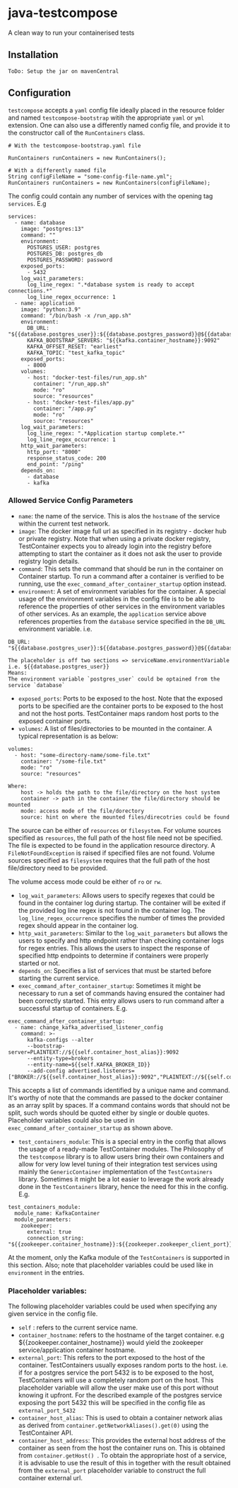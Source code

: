 # java-testcompose
A clean way to run your containerised tests

## Installation
```
ToDo: Setup the jar on mavenCentral
```

## Configuration
`testcompose` accepts a `yaml` config file ideally placed in the resource folder and named `testcompose-bootstrap` witih the 
appropriate `yaml` or `yml` extension. One can also use a differently named config file, and provide it to the constructor call 
of the `RunContainers` class.

```
# With the testcompose-bootstrap.yaml file 

RunContainers runContainers = new RunContainers();

# With a differently named file
String configFileName = "some-config-file-name.yml";
RunContainers runContainers = new RunContainers(configFileName);
```

The config could contain any number of services with the opening tag `services`. E.g

```
services:
  - name: database
    image: "postgres:13"
    command: ""
    environment:
      POSTGRES_USER: postgres
      POSTGRES_DB: postgres_db
      POSTGRES_PASSWORD: password
    exposed_ports:
      - 5432
    log_wait_parameters:
      log_line_regex: ".*database system is ready to accept connections.*"
      log_line_regex_occurrence: 1
  - name: application
    image: "python:3.9"
    command: "/bin/bash -x /run_app.sh"
    environment:
      DB_URL: "${{database.postgres_user}}:${{database.postgres_password}}@${{database.container_hostname}}:5432/${{database.postgres_db}}"
      KAFKA_BOOTSTRAP_SERVERS: "${{kafka.container_hostname}}:9092"
      KAFKA_OFFSET_RESET: "earliest"
      KAFKA_TOPIC: "test_kafka_topic"
    exposed_ports:
      - 8000
    volumes:
      - host: "docker-test-files/run_app.sh"
        container: "/run_app.sh"
        mode: "ro"
        source: "resources"
      - host: "docker-test-files/app.py"
        container: "/app.py"
        mode: "ro"
        source: "resources"
    log_wait_parameters:
      log_line_regex: ".*Application startup complete.*"
      log_line_regex_occurrence: 1
    http_wait_parameters:
      http_port: "8000"
      response_status_code: 200
      end_point: "/ping"
    depends_on:
      - database
      - kafka
```

### Allowed Service Config Parameters
- `name`: the name of the service. This is alos the `hostname` of the service
within the current test network.
- `image`: The docker image full url as specified in its registry - docker hub or private registry. 
Note that when using a private docker registry, TestContainer expects you to already login into the 
registry before attempting to start the container as it does not ask the user to provide registry
login details.
- `command`: This sets the command that should be run in the container on Container startup. To run a command
after a container is verified to be running, use the `exec_command_after_container_startup` option instead.
- `environment`: A set of environment variables for the container. A special usage of the environment variables
in the config file is to be able to reference the properties of other
services in the environment variables of other services. As an example,
the `application` service above references properties from the `database` service
specified in the `DB_URL` environment variable. i.e.
```
DB_URL: "${{database.postgres_user}}:${{database.postgres_password}}@${{database.container_hostname}}:5432/${{database.postgres_db}}"

The placeholder is off two sections => serviceName.environmentVariable
i.e. ${{database.postgres_user}}
Means:
The environment variable `postgres_user` could be optained from the service `database`
```

- `exposed_ports`: Ports to be exposed to the host. Note that the exposed ports to 
be specified are the container ports to be exposed to the host and not the host ports.
TestContainer maps random host ports to the exposed container ports.
- `volumes`: A list of files/directories to be mounted in the container. A typical 
representation is as below:
```
volumes:
  - host: "some-directory-name/some-file.txt"
    container: "/some-file.txt"
    mode: "ro"
    source: "resources"

Where:
    host -> holds the path to the file/directory on the host system 
    container -> path in the container the file/directory should be mounted
    mode: access mode of the file/dorectory 
    source: hint on where the mounted files/direcotries could be found
```
The source can be either of `resources` or `filesystem`. For volume sources specified as
`resources`, the full path of the host file need not be specified. The file is expected to be found in the 
application resource directory. A `FileNotFoundException` is raised if specified files 
are not found. Volume sources specified as `filesystem` requires that the full path of 
the host file/directory need to be provided.

The volume access mode could be either of `ro` or `rw`.

- `log_wait_parameters`: Allows users to specify regexes that could be found in the container log 
during startup. The container will be exited if the provided log line regex is not found in the 
container log. The `log_line_regex_occurrence` specifies the number of times the provided regex should 
appear in the container log.
- `http_wait_parameters`: Similar to the `log_wait_parameters` but allows the users to specify and http
endpoint rather than checking container logs for regex entries. This allows the users to inspect
the response of specified http endpoints to determine if containers were properly started or not.
- `depends_on`: Specifies a list of services that must be started before starting the current
service.
- `exec_command_after_container_startup`: Sometimes it might be necessary to run a set of commands 
having ensured the container had been correctly started. This entry allows users to run command after
a successful startup of containers. 
E.g.
```
exec_command_after_container_startup:
  - name: change_kafka_advertised_listener_config
    command: >-
      kafka-configs --alter
      --bootstrap-server=PLAINTEXT://${{self.container_host_alias}}:9092
      --entity-type=brokers
      --entity-name=${{self.KAFKA_BROKER_ID}}
      --add-config advertised.listeners=["BROKER://${{self.container_host_alias}}:9092","PLAINTEXT://${{self.container_host_address}}:${{self.external_port_9093}}"]

```
This accepts a list of commands identified by a unique name and command. It's worthy of note that the commands
are passed to the docker container as an array split by spaces. If a command contains words that should not be split,
such words should be quoted either by single or double quotes.
Placeholder variables could also be used in `exec_command_after_container_startup` as shown above.

- `test_containers_module`: This is a special entry in the config that allows the usage of a ready-made 
TestContainer modules. The Philosophy of the `testcompose` library is to allow users bring their own 
containers and allow for very low level tuning of their integration test services using mainly the 
`GenericContainer` implementation of the `TestContainers` library. Sometimes it might be a lot easier 
to leverage the work already done in the `TestContainers` library, hence the need for this in the config. 
E.g.
```
test_containers_module:
  module_name: KafkaContainer
  module_parameters:
    zookeeper:
      external: true
      connection_string: "${{zookeeper.container_hostname}}:${{zookeeper.zookeeper_client_port}}"
```

At the moment, only the Kafka module of the `TestContainers` is supported in this section. Also; note that
placeholder variables could be used like in `environment` in the entries.

### Placeholder variables:

The following placeholder variables could be used when specifying any given service in the config file.
- `self` : refers to the current service name.
- `container_hostname`: refers to the hostname of the target container. e.g ${{zookeeper.container_hostname}}
  would yield the zookeeper service/application container hostname.
- `external_port`: This refers to the port exposed to the host of the container. TestContainers usually exposes random ports
  to the host. i.e. if for a postgres service the port 5432 is to be exposed to the host, TestContainers will use a completely
  random port on the host. This placeholder variable will allow the user make use of this port without knowing it upfront.
  For the described example of the postgres service exposing the port 5432 this will be specified in the config file as
  `external_port_5432`
- `container_host_alias`: This is used to obtain a container network alias as derived from `container.getNetworkAliases().get(0)`
  using the TestContainer API.
- `container_host_address`: This provides the external host address of the container as seen from the host the container
  runs on. This is obtained from `container.getHost() `. To obtain the appropriate host of a service, it is advisable
  to use the result of this in together with the result obtained from the `external_port` placeholder variable to construct the
  full container external url.
